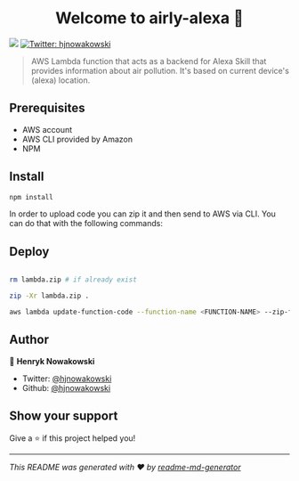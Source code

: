 <h1 align="center">Welcome to airly-alexa 👋</h1>
<p>
  <img src="https://img.shields.io/badge/version-0.1.0-blue.svg?cacheSeconds=2592000" />
  <a href="https://twitter.com/hjnowakowski">
    <img alt="Twitter: hjnowakowski" src="https://img.shields.io/twitter/follow/hjnowakowski.svg?style=social" target="_blank" />
  </a>
</p>

> AWS Lambda function that acts as a backend for Alexa Skill that provides information about air pollution. It's based on current device's (alexa) location.

## Prerequisites

* AWS account
* AWS CLI provided by Amazon
* NPM

## Install

```sh
npm install
```

In order to upload code you can zip it and then send to AWS via CLI. You can do that with the following commands:

## Deploy

```sh

rm lambda.zip # if already exist

zip -Xr lambda.zip .

aws lambda update-function-code --function-name <FUNCTION-NAME> --zip-file fileb://lambda.zip; # you need to have an account and be logged in
```

## Author

👤 **Henryk Nowakowski**

* Twitter: [@hjnowakowski](https://twitter.com/hjnowakowski)
* Github: [@hjnowakowski](https://github.com/hjnowakowski)

## Show your support

Give a ⭐️ if this project helped you!

***
_This README was generated with ❤️ by [readme-md-generator](https://github.com/kefranabg/readme-md-generator)_

